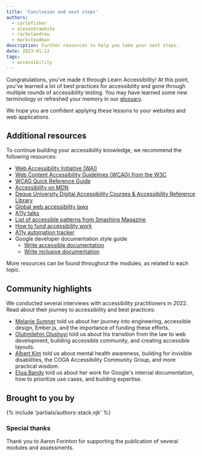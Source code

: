 ```yaml
---
title: 'Conclusion and next steps'
authors:
  - cariefisher
  - alexandrawhite
  - rachelandrew
  - marksteadman
description: Further resources to help you take your next steps.
date: 2023-01-12
tags:
  - accessibility
---
```


Congratulations, you've made it through Learn Accessibility! At this point,
you've learned a lot of best practices for accessibility and gone through
multiple rounds of accessibility testing. You may have learned some new
terminology or refreshed your memory in our
[glossary](/learn/accessibility/glossary/).

We hope you are confident applying these lessons to your websites and web
applications.

## Additional resources

To continue building your accessibility knowledge, we recommend the following
resources:

* [Web Accessibility Initiative (WAI)](https://www.w3.org/WAI)
* [Web Content Accessibility Guidelines (WCAG) from the W3C](https://www.w3.org/WAI/standards-guidelines/)
* [WCAG Quick Reference Guide](https://www.w3.org/WAI/WCAG21/quickref)
* [Accessibility on MDN](https://developer.mozilla.org/docs/Web/Accessibility)
* [Deque University Digital Accessibility Courses & Accessibility Reference Library](https://dequeuniversity.com/)
* [Global web accessibility laws](https://www.w3.org/WAI/policies/)
* [A11y talks](https://a11ytalks.com/)
* [List of accessible patterns from Smashing Magazine](https://www.smashingmagazine.com/the-smashing-newsletter/smashing-newsletter-issue-289/)
* [How to fund accessibility work](https://pleasefunda11y.com/)
* [A11y automation tracker](https://a11y-automation.dev/)
* Google developer documentation style guide
    * [Write accessible documentation](https://developers.google.com/style/accessibility)
    * [Write inclusive documentation](https://developers.google.com/style/inclusive-documentation)

More resources can be found throughout the modules, as related to each topic.

## Community highlights

We conducted several interviews with accessibility practitioners in 2022. Read about their journey to accessibility and best practices:

* [Melanie Sumner](/community-highlight-melanie/) told us about her journey
  into engineering, accessible design, Ember.js, and the importance of funding
  these efforts.
* [Olutimilehin Olushuyi](/community-highlight-shuyi/) told us about his
  transition from the law to web development, building accessible community,
  and creating accessible layouts.
* [Albert Kim](/community-highlight-albert-kim/) told us about mental health 
  awareness, building for invisible disabilities, the  COGA Accessibility
  Community Group, and more practical wisdom.
* [Elisa Bandy](/community-highlight-elisa/) told us about her work for
  Google's internal documentation, how to prioritize use cases, and building
  expertise.

## Brought to you by

{% include 'partials/authors-stack.njk' %}

### Special thanks

Thank you to Aaron Forinton for supporting the publication of several modules
and assessments.
